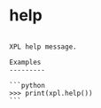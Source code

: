 # help

````{method} ansXpl.help()

XPL help message.

Examples
---------

```python
>>> print(xpl.help())
```

````
